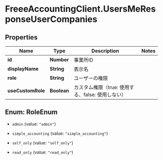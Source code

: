 # FreeeAccountingClient.UsersMeResponseUserCompanies

## Properties
Name | Type | Description | Notes
------------ | ------------- | ------------- | -------------
**id** | **Number** | 事業所ID | 
**displayName** | **String** | 表示名 | 
**role** | **String** | ユーザーの権限 | 
**useCustomRole** | **Boolean** | カスタム権限（true: 使用する、false: 使用しない） | 


<a name="RoleEnum"></a>
## Enum: RoleEnum


* `admin` (value: `"admin"`)

* `simple_accounting` (value: `"simple_accounting"`)

* `self_only` (value: `"self_only"`)

* `read_only` (value: `"read_only"`)




